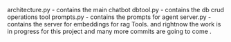 architecture.py - contains the main chatbot
dbtool.py - contains the db crud operations tool
prompts.py - contains the prompts for agent 
server.py - contains  the server  for embeddings for rag Tools.
and rightnow the work is in progress for this project and many more commits are going to come .
